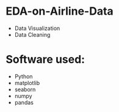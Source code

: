 # EDA-on-Airline-Data
- Data Visualization
- Data Cleaning

# Software used:
- Python
- matplotlib
- seaborn
- numpy
- pandas
